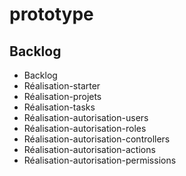 # prototype
##  Backlog 

- Backlog  
- Réalisation-starter
- Réalisation-projets
- Réalisation-tasks
- Réalisation-autorisation-users
- Réalisation-autorisation-roles
- Réalisation-autorisation-controllers
- Réalisation-autorisation-actions
- Réalisation-autorisation-permissions
